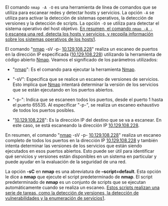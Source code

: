 El comando `nmap -A -O` es una herramienta de línea de comandos que se utiliza para escanear redes y detectar hosts y servicios. La opción `-A` se utiliza para activar la detección de sistemas operativos, la detección de versiones y la detección de scripts. La opción `-O` se utiliza para detectar el sistema operativo del host objetivo. [En resumen, el comando `nmap -A -O` escanea una red, detecta los hosts y servicios, y recopila información sobre los sistemas operativos de los hosts](https://linux.die.net/man/1/nmap)[1](https://linux.die.net/man/1/nmap).

El comando "[nmap](https://www.google.com/search?q=nmap) -sV -p- [10.129.108.228](https://www.google.com/search?q=10.129.108.228)" realiza un escaneo de puertos en la dirección IP especificada ([10.129.108.228](https://www.google.com/search?q=10.129.108.228)) utilizando la herramienta de código abierto [Nmap](https://www.google.com/search?q=Nmap). Veamos el significado de los parámetros utilizados:

- "[nmap](https://www.google.com/search?q=nmap)": Es el comando para ejecutar la herramienta [Nmap](https://www.google.com/search?q=Nmap).
    
- "-sV": Especifica que se realice un escaneo de versiones de servicios. Esto implica que [Nmap](https://www.google.com/search?q=Nmap) intentará determinar la versión de los servicios que se están ejecutando en los puertos abiertos.
    
- "-p-": Indica que se escaneen todos los puertos, desde el puerto 1 hasta el puerto 65535. Al especificar "-p-", se realiza un escaneo exhaustivo de todos los puertos posibles.
    
- "[10.129.108.228](https://www.google.com/search?q=10.129.108.228)": Es la dirección IP del destino que se va a escanear. En este caso, se está escaneando la dirección IP [10.129.108.228](https://www.google.com/search?q=10.129.108.228).
    

En resumen, el comando "[nmap](https://www.google.com/search?q=nmap) -sV -p- [10.129.108.228](https://www.google.com/search?q=10.129.108.228)" realiza un escaneo completo de todos los puertos en la dirección IP [10.129.108.228](https://www.google.com/search?q=10.129.108.228) y también intenta determinar las versiones de los servicios que están siendo ejecutados en esos puertos abiertos. Esto puede ser útil para identificar qué servicios y versiones están disponibles en un sistema en particular y puede ayudar en la evaluación de la seguridad de una red.

La opción **-sC** en **nmap** es una abreviatura de **–script=default**. Esta opción le dice a **nmap** que ejecute el script predeterminado de **nmap**. El script predeterminado de **nmap** es un conjunto de scripts que se ejecutan automáticamente cuando se realiza un escaneo. [Estos scripts realizan una serie de tareas, como la detección de versiones, la detección de vulnerabilidades y la enumeración de servicios](https://www.varonis.com/blog/nmap-commands)[1](https://www.varonis.com/blog/nmap-commands).